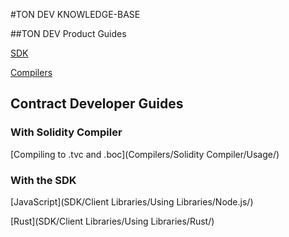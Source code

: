 #TON DEV KNOWLEDGE-BASE

##TON DEV Product Guides

[SDK](SDK/Overview/)

[Compilers](Compilers/About)

## Contract Developer Guides 

### With Solidity Compiler

[Compiling to .tvc and .boc](Compilers/Solidity Compiler/Usage/)

### With the SDK

[JavaScript](SDK/Client Libraries/Using Libraries/Node.js/)

[Rust](SDK/Client Libraries/Using Libraries/Rust/)



